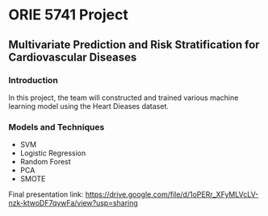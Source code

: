 # ORIE 5741 Project
## Multivariate Prediction and Risk Stratification for Cardiovascular Diseases
### Introduction 

In this project, the team will constructed and trained various machine learning model using the Heart Dieases dataset. 

### Models and Techniques
- SVM
- Logistic Regression
- Random Forest
- PCA
- SMOTE


Final presentation link: https://drive.google.com/file/d/1oPERr_XFyMLVcLV-nzk-ktwoDF7qywFa/view?usp=sharing
